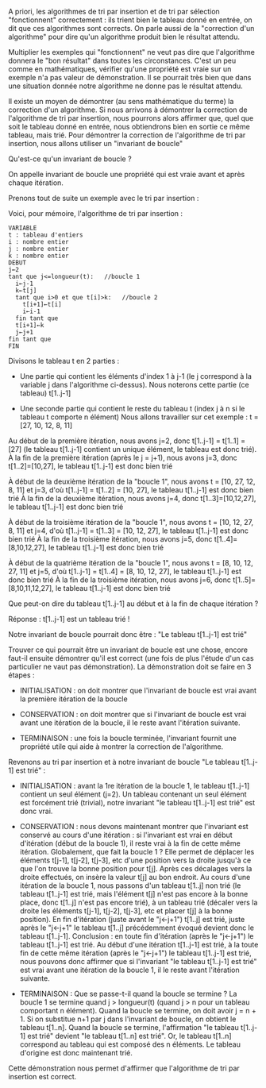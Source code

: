 A priori, les algorithmes de tri par insertion et de tri par sélection "fonctionnent" correctement : ils trient bien le tableau donné en entrée, on dit que ces algorithmes sont corrects. On parle aussi de la "correction d'un algorithme" pour dire qu'un algorithme produit bien le résultat attendu.

Multiplier les exemples qui "fonctionnent" ne veut pas dire que l'algorithme donnera le "bon résultat" dans toutes les circonstances. C'est un peu comme en mathématiques, vérifier qu'une propriété est vraie sur un exemple n'a pas valeur de démonstration. Il se pourrait très bien que dans une situation donnée notre algorithme ne donne pas le résultat attendu.

Il existe un moyen de démontrer (au sens mathématique du terme) la correction d'un algorithme. Si nous arrivons à démontrer la correction de l'algorithme de tri par insertion, nous pourrons alors affirmer que, quel que soit le tableau donné en entrée, nous obtiendrons bien en sortie ce même tableau, mais trié. Pour démontrer la correction de l'algorithme de tri par insertion, nous allons utiliser un "invariant de boucle"

Qu'est-ce qu'un invariant de boucle ?

On appelle invariant de boucle une propriété qui est vraie avant et après chaque itération.

Prenons tout de suite un exemple avec le tri par insertion :

Voici, pour mémoire, l'algorithme de tri par insertion :

```
VARIABLE
t : tableau d'entiers
i : nombre entier
j : nombre entier
k : nombre entier
DEBUT
j←2
tant que j<=longueur(t):   //boucle 1
  i←j-1
  k←t[j]
  tant que i>0 et que t[i]>k:   //boucle 2
    t[i+1]←t[i]
    i←i-1
  fin tant que
  t[i+1]←k
  j←j+1
fin tant que
FIN
```

Divisons le tableau t en 2 parties :

- Une partie qui contient les éléments d'index 1 à j-1 (le j correspond à la variable j dans l'algorithme ci-dessus). Nous noterons cette partie (ce tableau) t[1..j-1]

- Une seconde partie qui contient le reste du tableau t (index j à n si le tableau t comporte n élément)
Nous allons travailler sur cet exemple : t = [27, 10, 12, 8, 11]

Au début de la première itération, nous avons j=2, donc t[1..j-1] = t[1..1] = [27] (le tableau t[1..j-1] contient un unique élément, le tableau est donc trié). À la fin de la première itération (après le j = j+1), nous avons j=3, donc t[1..2]=[10,27], le tableau t[1..j-1] est donc bien trié

À début de la deuxième itération de la "boucle 1", nous avons t = [10, 27, 12, 8, 11] et j=3, d'où t[1..j-1] = t[1..2] = [10, 27], le tableau t[1..j-1] est donc bien trié À la fin de la deuxième itération, nous avons j=4, donc t[1..3]=[10,12,27], le tableau t[1..j-1] est donc bien trié

À début de la troisième itération de la "boucle 1", nous avons t = [10, 12, 27, 8, 11] et j=4, d'où t[1..j-1] = t[1..3] = [10, 12, 27], le tableau t[1..j-1] est donc bien trié À la fin de la troisième itération, nous avons j=5, donc t[1..4]=[8,10,12,27], le tableau t[1..j-1] est donc bien trié

À début de la quatrième itération de la "boucle 1", nous avons t = [8, 10, 12, 27, 11] et j=5, d'où t[1..j-1] = t[1..4] = [8, 10, 12, 27], le tableau t[1..j-1] est donc bien trié À la fin de la troisième itération, nous avons j=6, donc t[1..5]=[8,10,11,12,27], le tableau t[1..j-1] est donc bien trié

Que peut-on dire du tableau t[1..j-1] au début et à la fin de chaque itération ?

Réponse : t[1..j-1] est un tableau trié !

Notre invariant de boucle pourrait donc être : "Le tableau t[1..j-1] est trié"

Trouver ce qui pourrait être un invariant de boucle est une chose, encore faut-il ensuite démontrer qu'il est correct (une fois de plus l'étude d'un cas particulier ne vaut pas démonstration). La démonstration doit se faire en 3 étapes :

- INITIALISATION : on doit montrer que l'invariant de boucle est vrai avant la première itération de la boucle

- CONSERVATION : on doit montrer que si l'invariant de boucle est vrai avant une itération de la boucle, il le reste avant l'itération suivante.

- TERMINAISON : une fois la boucle terminée, l'invariant fournit une propriété utile qui aide à montrer la correction de l'algorithme.

Revenons au tri par insertion et à notre invariant de boucle "Le tableau t[1..j-1] est trié" :

- INITIALISATION : avant la 1re itération de la boucle 1, le tableau t[1..j-1] contient un seul élément (j=2). Un tableau contenant un seul élément est forcément trié (trivial), notre invariant "le tableau t[1..j-1] est trié" est donc vrai.

- CONSERVATION : nous devons maintenant montrer que l'invariant est conservé au cours d'une itération : si l'invariant est vrai en début d'itération (début de la boucle 1), il reste vrai à la fin de cette même itération. Globalement, que fait la boucle 1 ? Elle permet de déplacer les éléments t[j-1], t[j-2], t[j-3], etc d'une position vers la droite jusqu'à ce que l'on trouve la bonne position pour t[j]. Après ces décalages vers la droite effectués, on insère la valeur t[j] au bon endroit. Au cours d'une itération de la boucle 1, nous passons d'un tableau t[1..j] non trié (le tableau t[1..j-1] est trié, mais l'élément t[j] n'est pas encore à la bonne place, donc t[1..j] n'est pas encore trié), à un tableau trié (décaler vers la droite les éléments t[j-1], t[j-2], t[j-3], etc et placer t[j] à la bonne position). En fin d'itération (juste avant le "j←j+1") t[1..j] est trié, juste après le "j←j+1" le tableau t[1..j] précédemment évoqué devient donc le tableau t[1..j-1]. Conclusion : en toute fin d'itération (après le "j←j+1") le tableau t[1..j-1] est trié. Au début d'une itération t[1..j-1] est trié, à la toute fin de cette même itération (après le "j←j+1") le tableau t[1..j-1] est trié, nous pouvons donc affirmer que si l'invariant "le tableau t[1..j-1] est trié" est vrai avant une itération de la boucle 1, il le reste avant l'itération suivante.

- TERMINAISON : Que se passe-t-il quand la boucle se termine ? La boucle 1 se termine quand j > longueur(t) (quand j > n pour un tableau comportant n élément). Quand la boucle se termine, on doit avoir j = n + 1. Si on substitue n+1 par j dans l'invariant de boucle, on obtient le tableau t[1..n]. Quand la boucle se termine, l'affirmation "le tableau t[1..j-1] est trié" devient "le tableau t[1..n] est trié". Or, le tableau t[1..n] correspond au tableau qui est composé des n éléments. Le tableau d'origine est donc maintenant trié.

Cette démonstration nous permet d'affirmer que l'algorithme de tri par insertion est correct.